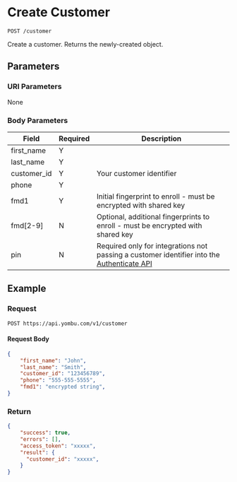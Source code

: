 # Create Customer

    POST /customer
    
Create a customer. Returns the newly-created object.




## Parameters
### URI Parameters
None
### Body Parameters
Field | Required | Description
--- | --- | ---
first_name | Y |
last_name | Y | 
customer_id | Y | Your customer identifier
phone | Y |
fmd1 | Y | Initial fingerprint to enroll - must be encrypted with shared key
fmd[2-9] | N | Optional, additional fingerprints to enroll - must be encrypted with shared key
pin | N | Required only for integrations not passing a customer identifier into the [Authenticate API](/authenticate)

## Example
### Request

    POST https://api.yombu.com/v1/customer
#### Request Body
```json 
{
    "first_name": "John",
    "last_name": "Smith",
    "customer_id": "123456789",
    "phone": "555-555-5555",
    "fmd1": "encrypted string",
}
```
### Return
``` json
{
    "success": true,
    "errors": [],
    "access_token": "xxxxx",
    "result": {
      "customer_id": "xxxxx",
    }
}
```

